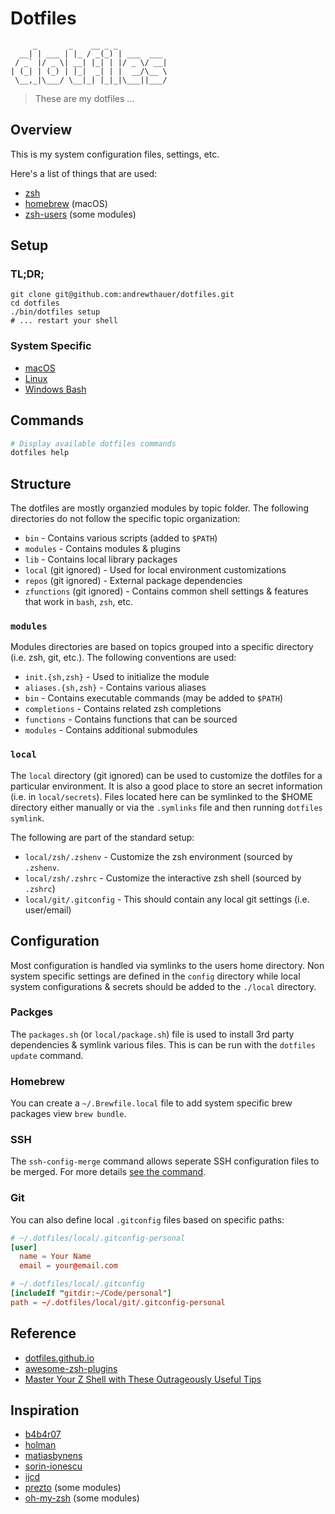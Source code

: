 # Dotfiles

```
     _       _    __ _ _
  __| | ___ | |_ / _(_) | ___  ___
 / _` |/ _ \| __| |_| | |/ _ \/ __|
| (_| | (_) | |_|  _| | |  __/\__ \
 \__,_|\___/ \__|_| |_|_|\___||___/
```

> These are my dotfiles ...

## Overview

This is my system configuration files, settings, etc.

Here's a list of things that are used:

- [zsh](https://github.com/zsh-users/zsh)
- [homebrew](https://github.com/homebrew/homebrew) (macOS)
- [zsh-users](https://github.com/zsh-users) (some modules)

## Setup

### TL;DR;

```shell
git clone git@github.com:andrewthauer/dotfiles.git
cd dotfiles
./bin/dotfiles setup
# ... restart your shell
```

### System Specific

- [macOS](macos/README.md)
- [Linux](linux/README.md)
- [Windows Bash](windows/README.md)

## Commands

```sh
# Display available dotfiles commands
dotfiles help
```

## Structure

The dotfiles are mostly organzied modules by topic folder. The following
directories do not follow the specific topic organization:

- `bin` - Contains various scripts (added to `$PATH`)
- `modules` - Contains modules & plugins
- `lib` - Contains local library packages
- `local` (git ignored) - Used for local environment customizations
- `repos` (git ignored) - External package dependencies
- `zfunctions` (git ignored) - Contains common shell settings & features that work in
  `bash`, `zsh`, etc.

### `modules`

Modules directories are based on topics grouped into a specific directory
(i.e. zsh, git, etc.). The following conventions are used:

- `init.{sh,zsh}` - Used to initialize the module
- `aliases.{sh,zsh}` - Contains various aliases
- `bin` - Contains executable commands (may be added to `$PATH`)
- `completions` - Contains related zsh completions
- `functions` - Contains functions that can be sourced
- `modules` - Contains additional submodules

### `local`

The `local` directory (git ignored) can be used to customize the dotfiles for
a particular environment. It is also a good place to store an secret
information (i.e. in `local/secrets`). Files located here can be symlinked to
the \$HOME directory either manually or via the `.symlinks` file and then
running `dotfiles symlink`.

The following are part of the standard setup:

- `local/zsh/.zshenv` - Customize the zsh environment (sourced by `.zshenv`.
- `local/zsh/.zshrc` - Customize the interactive zsh shell (sourced by `.zshrc`)
- `local/git/.gitconfig` - This should contain any local git settings (i.e. user/email)

## Configuration

Most configuration is handled via symlinks to the users home directory. Non
system specific settings are defined in the `config` directory while local
system configurations & secrets should be added to the `./local` directory.

### Packges

The `packages.sh` (or `local/package.sh`) file is used to install 3rd party
dependencies & symlink various files. This is can be run with the
`dotfiles update` command.

### Homebrew

You can create a `~/.Brewfile.local` file to add system specific brew packages
view `brew bundle`.

### SSH

The `ssh-config-merge` command allows seperate SSH configuration files to be
merged. For more details [see the command](./bin/ssh-config-merge).

### Git

You can also define local `.gitconfig` files based on specific paths:

```conf
# ~/.dotfiles/local/.gitconfig-personal
[user]
  name = Your Name
  email = your@email.com
```

```conf
# ~/.dotfiles/local/.gitconfig
[includeIf "gitdir:~/Code/personal"]
path = ~/.dotfiles/local/git/.gitconfig-personal
```

## Reference

- [dotfiles.github.io](https://dotfiles.github.io/)
- [awesome-zsh-plugins](https://github.com/unixorn/awesome-zsh-plugins)
- [Master Your Z Shell with These Outrageously Useful Tips](http://reasoniamhere.com/2014/01/11/outrageously-useful-tips-to-master-your-z-shell/)

## Inspiration

- [b4b4r07](https://github.com/b4b4r07)
- [holman](https://github.com/holman/dotfiles)
- [matiasbynens](https://github.com/mathiasbynens/dotfiles)
- [sorin-ionescu](https://github.com/sorin-ionescu/dotfiles)
- [ijcd](https://github.com/ijcd/dotfiles)
- [prezto](https://github.com/sorin-ionescu/prezto) (some modules)
- [oh-my-zsh](https://github.com/robbyrussell/oh-my-zsh) (some modules)
